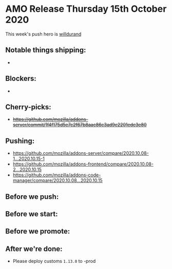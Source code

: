# AMO Release Thursday 15th October 2020

This week's push hero is [willdurand](https://github.com/willdurand)

## Notable things shipping:

-

## Blockers:

-

## Cherry-picks:

- ~~https://github.com/mozilla/addons-server/commit/1f4f175d5e7c2f67b8aac86c3ad9e2201ede3e80~~

## Pushing:

- https://github.com/mozilla/addons-server/compare/2020.10.08-1...2020.10.15-1
- https://github.com/mozilla/addons-frontend/compare/2020.10.08-2...2020.10.15
- https://github.com/mozilla/addons-code-manager/compare/2020.10.08...2020.10.15

## Before we push:

## Before we start:

## Before we promote:

## After we're done:

- Please deploy customs `1.13.0` to -prod
